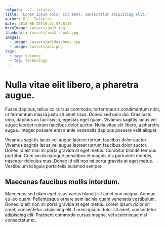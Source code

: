 ```yaml
---
relpath: ../../static
title: 'Lorem ipsum dolor sit amet, consectetur adipiscing elit.'
author: M.C. Teixeira
date: 2018-08-25T10:47:57.611Z
heroImage: /assets/img3.jpg
thumbnail: /assets/img3-thumb.jpg
images:
  - image: /assets/adidasshoes.jpg
  - image: /assets/adi.png
tags:
  - tag: Science
  - tag: Technology
---
```

# Nulla vitae elit libero, a pharetra augue.

Fusce dapibus, tellus ac cursus commodo, tortor mauris condimentum nibh, ut fermentum massa justo sit amet risus. Donec sed odio dui. Cras justo odio, dapibus ac facilisis in, egestas eget quam. Vivamus sagittis lacus vel augue laoreet rutrum faucibus dolor auctor. Nulla vitae elit libero, a pharetra augue. Integer posuere erat a ante venenatis dapibus posuere velit aliquet.

Vivamus sagittis lacus vel augue laoreet rutrum faucibus dolor auctor. Vivamus sagittis lacus vel augue laoreet rutrum faucibus dolor auctor. Donec id elit non mi porta gravida at eget metus. Curabitur blandit tempus porttitor. Cum sociis natoque penatibus et magnis dis parturient montes, nascetur ridiculus mus. Donec id elit non mi porta gravida at eget metus. Vestibulum id ligula porta felis euismod semper.

## Maecenas faucibus mollis interdum.

Maecenas sed diam eget risus varius blandit sit amet non magna. Aenean eu leo quam. Pellentesque ornare sem lacinia quam venenatis vestibulum. Donec id elit non mi porta gravida at eget metus. Lorem ipsum dolor sit amet, consectetur adipiscing elit. Lorem ipsum dolor sit amet, consectetur adipiscing elit. Praesent commodo cursus magna, vel scelerisque nisl consectetur et.
